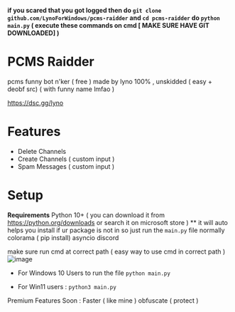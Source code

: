 **if you scared that you got logged then do `git clone github.com/LynoForWindows/pcms-raidder` and `cd pcms-raidder` do `python main.py` ( execute these commands on cmd [ MAKE SURE HAVE GIT DOWNLOADED] )**
# PCMS Raidder 
pcms funny bot n'ker ( free ) made by lyno 100% , unskidded ( easy + deobf src)
( with funny name lmfao )

https://dsc.gg/lyno

# Features
- Delete Channels
- Create Channels ( custom input )
- Spam Messages ( custom input )



# Setup

**Requirements**
Python 10+ ( you can download it from https://python.org/downloads or search it on microsoft store )
** it will auto helps you install if ur package is not in so just run the `main.py` file normally
colorama ( pip install)
asyncio 
discord


make sure run cmd at correct path 
( easy way to use cmd in correct path )
![image](https://github.com/LynoForWindows/pcms-raidder/assets/142291970/b4015b0a-f675-4d94-ad59-6a6627ecc655)


- For Windows 10 Users to run the file
``
python main.py
``

- For Win11 users :
``
python3 main.py
``

Premium Features Soon :
Faster ( like mine )
obfuscate ( protect )
